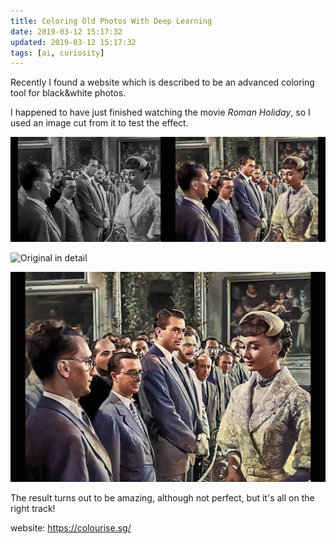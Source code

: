 ```yaml
---
title: Coloring Old Photos With Deep Learning
date: 2019-03-12 15:17:32
updated: 2019-03-12 15:17:32
tags: [ai, curiosity]
---
```


Recently I found a website which is described to be an advanced coloring tool for black&white photos.

I happened to have just finished watching the movie *Roman Holiday*, so I used an image cut from it to test the effect.

![Comparison](1552243721014.png)



![Original in detail](1552243811403.png)



![Result in detail](1552243769960.png)



The result turns out to be amazing, although not perfect, but it's all on the right track!

website: https://colourise.sg/
